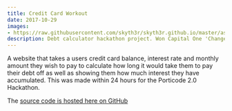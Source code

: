 ```yaml
---
title: Credit Card Workout
date: 2017-10-29
images:
- https://raw.githubusercontent.com/skyth3r/skyth3r.github.io/master/assets/portfolio-images/credit-card-workout.png
description: Debt calculator hackathon project. Won Capital One 'Change Banking for Good' challenge at Porticode 2.0 2017
---
```


A website that takes a users credit card balance, interest rate and monthly amount they wish to pay to calculate how long it would take them to pay their debt off as well as showing them how much interest they have accumulated. This was made within 24 hours for the Porticode 2.0 Hackathon.

The [source code is hosted here on GitHub](https://github.com/Skyth3r/Credit-Card-Workout)



